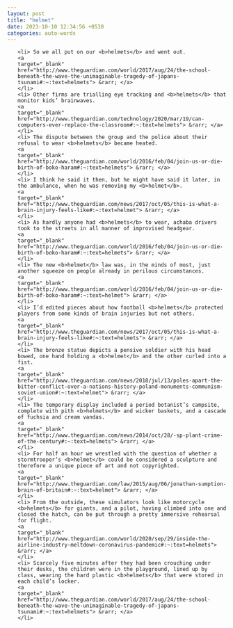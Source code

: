 ```yaml
---
layout: post
title: "helmet"
date: 2023-10-10 12:34:56 +0530
categories: auto-words
---
```

<ol>

    <li> So we all put on our <b>helmets</b> and went out.
    <a 
    target="_blank" 
    href="http://www.theguardian.com/world/2017/aug/24/the-school-beneath-the-wave-the-unimaginable-tragedy-of-japans-tsunami#:~:text=helmets"> &rarr; </a>
    </li>
    <li> Other firms are trialling eye tracking and <b>helmets</b> that monitor kids’ brainwaves.
    <a 
    target="_blank" 
    href="http://www.theguardian.com/technology/2020/mar/19/can-computers-ever-replace-the-classroom#:~:text=helmets"> &rarr; </a>
    </li>
    <li> The dispute between the group and the police about their refusal to wear <b>helmets</b> became heated.
    <a 
    target="_blank" 
    href="http://www.theguardian.com/world/2016/feb/04/join-us-or-die-birth-of-boko-haram#:~:text=helmets"> &rarr; </a>
    </li>
    <li> I think he said it then, but he might have said it later, in the ambulance, when he was removing my <b>helmet</b>.
    <a 
    target="_blank" 
    href="http://www.theguardian.com/news/2017/oct/05/this-is-what-a-brain-injury-feels-like#:~:text=helmet"> &rarr; </a>
    </li>
    <li> As hardly anyone had <b>helmets</b> to wear, achaba drivers took to the streets in all manner of improvised headgear.
    <a 
    target="_blank" 
    href="http://www.theguardian.com/world/2016/feb/04/join-us-or-die-birth-of-boko-haram#:~:text=helmets"> &rarr; </a>
    </li>
    <li> The new <b>helmet</b> law was, in the minds of most, just another squeeze on people already in perilous circumstances.
    <a 
    target="_blank" 
    href="http://www.theguardian.com/world/2016/feb/04/join-us-or-die-birth-of-boko-haram#:~:text=helmet"> &rarr; </a>
    </li>
    <li> I’d edited pieces about how football <b>helmets</b> protected players from some kinds of brain injuries but not others.
    <a 
    target="_blank" 
    href="http://www.theguardian.com/news/2017/oct/05/this-is-what-a-brain-injury-feels-like#:~:text=helmets"> &rarr; </a>
    </li>
    <li> The bronze statue depicts a pensive soldier with his head bowed, one hand holding a <b>helmet</b> and the other curled into a fist.
    <a 
    target="_blank" 
    href="http://www.theguardian.com/news/2018/jul/13/poles-apart-the-bitter-conflict-over-a-nations-history-poland-monuments-communism-soviet-union#:~:text=helmet"> &rarr; </a>
    </li>
    <li> The temporary display included a period botanist’s campsite, complete with pith <b>helmets</b> and wicker baskets, and a cascade of fuchsia and cream vandas.
    <a 
    target="_blank" 
    href="http://www.theguardian.com/news/2014/oct/28/-sp-plant-crime-of-the-century#:~:text=helmets"> &rarr; </a>
    </li>
    <li> For half an hour we wrestled with the question of whether a stormtrooper’s <b>helmet</b> could be considered a sculpture and therefore a unique piece of art and not copyrighted.
    <a 
    target="_blank" 
    href="http://www.theguardian.com/law/2015/aug/06/jonathan-sumption-brain-of-britain#:~:text=helmet"> &rarr; </a>
    </li>
    <li> From the outside, these simulators look like motorcycle <b>helmets</b> for giants, and a pilot, having climbed into one and closed the hatch, can be put through a pretty immersive rehearsal for flight.
    <a 
    target="_blank" 
    href="http://www.theguardian.com/world/2020/sep/29/inside-the-airline-industry-meltdown-coronavirus-pandemic#:~:text=helmets"> &rarr; </a>
    </li>
    <li> Scarcely five minutes after they had been crouching under their desks, the children were in the playground, lined up by class, wearing the hard plastic <b>helmets</b> that were stored in each child’s locker.
    <a 
    target="_blank" 
    href="http://www.theguardian.com/world/2017/aug/24/the-school-beneath-the-wave-the-unimaginable-tragedy-of-japans-tsunami#:~:text=helmets"> &rarr; </a>
    </li>